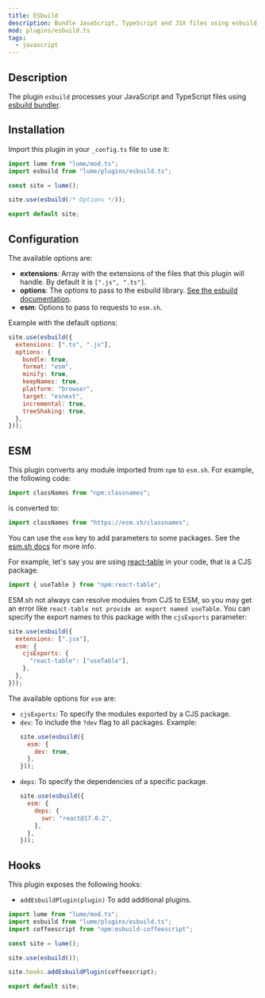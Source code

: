 ```yaml
---
title: ESbuild
description: Bundle JavaScript, TypeScript and JSX files using esbuild library.
mod: plugins/esbuild.ts
tags:
  - javascript
---
```


## Description

The plugin `esbuild` processes your JavaScript and TypeScript files using
[esbuild bundler](https://esbuild.github.io/).

## Installation

Import this plugin in your `_config.ts` file to use it:

```js
import lume from "lume/mod.ts";
import esbuild from "lume/plugins/esbuild.ts";

const site = lume();

site.use(esbuild(/* Options */));

export default site;
```

## Configuration

The available options are:

- **extensions**: Array with the extensions of the files that this plugin will
  handle. By default it is `[".js", ".ts"]`.
- **options**: The options to pass to the esbuild library.
  [See the esbuild documentation](https://esbuild.github.io/api/#simple-options).
- **esm**: Options to pass to requests to `esm.sh`.

Example with the default options:

```js
site.use(esbuild({
  extensions: [".ts", ".js"],
  options: {
    bundle: true,
    format: "esm",
    minify: true,
    keepNames: true,
    platform: "browser",
    target: "esnext",
    incremental: true,
    treeShaking: true,
  },
}));
```

## ESM

This plugin converts any module imported from `npm` to `esm.sh`. For example,
the following code:

```js
import classNames from "npm:classnames";
```

is converted to:

```js
import classNames from "https://esm.sh/classnames";
```

You can use the `esm` key to add parameters to some packages. See the
[esm.sh docs](https://esm.sh/#docs) for more info.

For example, let's say you are using
[react-table](https://www.npmjs.com/package/react-table) in your code, that is a
CJS package.

```js
import { useTable } from "npm:react-table";
```

ESM.sh not always can resolve modules from CJS to ESM, so you may get an error
like `react-table not provide an export named useTable`. You can specify the
export names to this package with the `cjsExports` parameter:

```js
site.use(esbuild({
  extensions: [".jsx"],
  esm: {
    cjsExports: {
      "react-table": ["useTable"],
    },
  },
}));
```

The available options for `esm` are:

- `cjsExports`: To specify the modules exported by a CJS package.
- `dev`: To include the `?dev` flag to all packages. Example:
  ```js
  site.use(esbuild({
    esm: {
      dev: true,
    },
  }));
  ```
- `deps`: To specify the dependencies of a specific package.
  ```js
  site.use(esbuild({
    esm: {
      deps: {
        swr: "react@17.0.2",
      },
    },
  }));
  ```

## Hooks

This plugin exposes the following hooks:

- `addEsbuildPlugin(plugin)` To add additional plugins.

```js
import lume from "lume/mod.ts";
import esbuild from "lume/plugins/esbuild.ts";
import coffeescript from "npm:esbuild-coffeescript";

const site = lume();

site.use(esbuild());

site.hooks.addEsbuildPlugin(coffeescript);

export default site;
```
